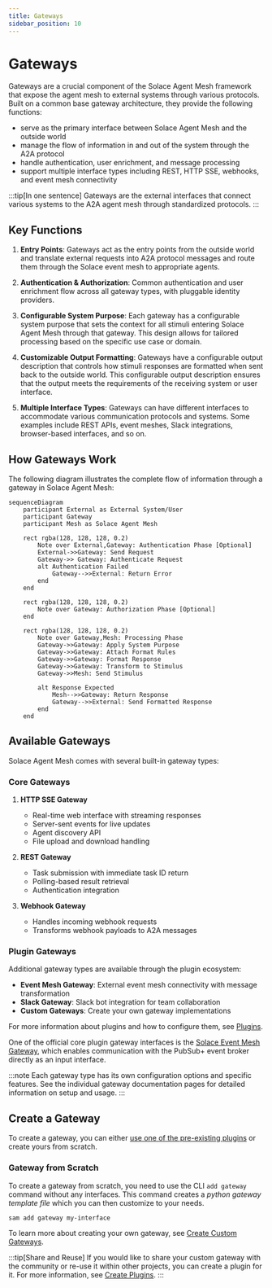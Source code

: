 ```yaml
---
title: Gateways
sidebar_position: 10
---
```


# Gateways

Gateways are a crucial component of the Solace Agent Mesh framework that expose the agent mesh to external systems through various protocols. Built on a common base gateway architecture, they provide the following functions:

- serve as the primary interface between Solace Agent Mesh and the outside world
- manage the flow of information in and out of the system through the A2A protocol
- handle authentication, user enrichment, and message processing
- support multiple interface types including REST, HTTP SSE, webhooks, and event mesh connectivity

:::tip[In one sentence]
Gateways are the external interfaces that connect various systems to the A2A agent mesh through standardized protocols.
:::

## Key Functions

1. **Entry Points**: Gateways act as the entry points from the outside world and translate external requests into A2A protocol messages and route them through the Solace event mesh to appropriate agents.

2. **Authentication & Authorization**: Common authentication and user enrichment flow across all gateway types, with pluggable identity providers.

3. **Configurable System Purpose**: Each gateway has a configurable system purpose that sets the context for all stimuli entering Solace Agent Mesh through that gateway. This design allows for tailored processing based on the specific use case or domain.

4. **Customizable Output Formatting**: Gateways have a configurable output description that controls how stimuli responses are formatted when sent back to the outside world. This configurable output description ensures that the output meets the requirements of the receiving system or user interface.

5. **Multiple Interface Types**: Gateways can have different interfaces to accommodate various communication protocols and systems. Some examples include REST APIs, event meshes, Slack integrations, browser-based interfaces, and so on.

## How Gateways Work

The following diagram illustrates the complete flow of information through a gateway in Solace Agent Mesh:

```mermaid
sequenceDiagram
    participant External as External System/User
    participant Gateway
    participant Mesh as Solace Agent Mesh

    rect rgba(128, 128, 128, 0.2)
        Note over External,Gateway: Authentication Phase [Optional]
        External->>Gateway: Send Request
        Gateway->> Gateway: Authenticate Request
        alt Authentication Failed
            Gateway-->>External: Return Error
        end
    end

    rect rgba(128, 128, 128, 0.2)
        Note over Gateway: Authorization Phase [Optional]
    end

    rect rgba(128, 128, 128, 0.2)
        Note over Gateway,Mesh: Processing Phase
        Gateway->>Gateway: Apply System Purpose
        Gateway->>Gateway: Attach Format Rules
        Gateway->>Gateway: Format Response
        Gateway->>Gateway: Transform to Stimulus
        Gateway->>Mesh: Send Stimulus

        alt Response Expected
            Mesh-->>Gateway: Return Response
            Gateway-->>External: Send Formatted Response
        end
    end
```

## Available Gateways

Solace Agent Mesh comes with several built-in gateway types:

### Core Gateways

1. **HTTP SSE Gateway**
   - Real-time web interface with streaming responses
   - Server-sent events for live updates
   - Agent discovery API
   - File upload and download handling

2. **REST Gateway**
   - Task submission with immediate task ID return
   - Polling-based result retrieval
   - Authentication integration

3. **Webhook Gateway**
   - Handles incoming webhook requests
   - Transforms webhook payloads to A2A messages

### Plugin Gateways

Additional gateway types are available through the plugin ecosystem:

- **Event Mesh Gateway**: External event mesh connectivity with message transformation
- **Slack Gateway**: Slack bot integration for team collaboration
- **Custom Gateways**: Create your own gateway implementations

For more information about plugins and how to configure them, see [Plugins](./plugins.md).

One of the official core plugin gateway interfaces is the [Solace Event Mesh Gateway](https://github.com/SolaceLabs/solace-agent-mesh-core-plugins/tree/main/solace-event-mesh), which enables communication with the PubSub+ event broker directly as an input interface.

:::note
Each gateway type has its own configuration options and specific features. See the individual gateway documentation pages for detailed information on setup and usage.
:::

## Create a Gateway

To create a gateway, you can either [use one of the pre-existing plugins](./plugins.md#use-a-plugin) or create yours from scratch.


### Gateway from Scratch

To create a gateway from scratch, you need to use the CLI `add gateway` command without any interfaces. This command creates a _python gateway template file_ which you can then customize to your needs.

```sh
sam add gateway my-interface
```

To learn more about creating your own gateway, see [Create Custom Gateways](../user-guide/create-gateways.md).

:::tip[Share and Reuse]
If you would like to share your custom gateway with the community or re-use it within other projects, you can create a plugin for it. For more information, see [Create Plugins](./plugins.md#create-a-plugin).
:::
